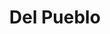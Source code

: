---
title: "Del Pueblo"
url: /ciudad-autonoma-de-buenos-aires/del-pueblo-avenida-juan-bautista-alberdi/
shop: Bäckerei
---